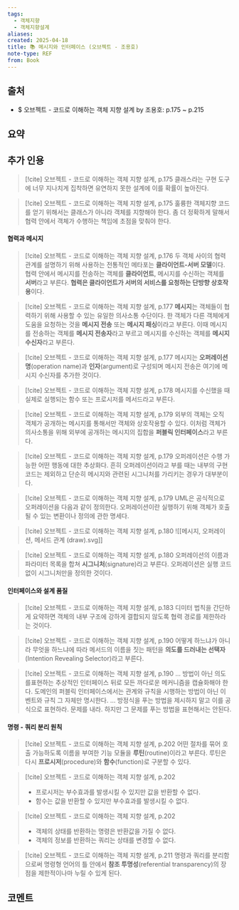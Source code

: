 ```yaml
---
tags:
  - 객체지향
  - 객체지향설계
aliases: 
created: 2025-04-18
title: 📚 메시지와 인터페이스 (오브젝트 - 조용호)
note-type: REF
from: Book
---
```


## 출처

- $ 오브젝트 - 코드로 이해하는 객체 지향 설계 by 조용호: p.175 ~ p.215

## 요약


## 추가 인용

>[!cite] 오브젝트 - 코드로 이해하는 객체 지향 설계, p.175
>클래스라는 구현 도구에 너무 지나치게 집착하면 유연하지 못한 설계에 이를 확률이 높아진다.

>[!cite] 오브젝트 - 코드로 이해하는 객체 지향 설계, p.175
>훌륭한 객체지향 코드를 얻기 위해서는 클래스가 아니라 객체를 지향해야 한다. 좀 더 정확하게 말해서 협력 안에서 객체가 수행하는 책임에 초점을 맞춰야 한다.

#### 협력과 메시지

>[!cite] 오브젝트 - 코드로 이해하는 객체 지향 설계, p.176
>두 객체 사이의 협력 관계를 설명하기 위해 사용하는 전통적인 메타포는 **클라이언트-서버 모델**이다. 협력 안에서 메시지를 전송하는 객체를 **클라이언트**, 메시지를 수신하는 객체를 **서버**라고 부른다. **협력은 클라이언트가 서버의 서비스를 요청하는 단방향 상호작용**이다.

>[!cite] 오브젝트 - 코드로 이해하는 객체 지향 설계, p.177
>**메시지**는 객체들이 협력하기 위해 사용할 수 있는 유일한 의사소통 수단이다. 한 객체가 다른 객체에게 도움을 요청하는 것을 **메시지 전송** 또는 **메시지 패싱**이라고 부른다. 이때 메시지를 전송하는 객체를 **메시지 전송자**라고 부르고 메시지를 수신하는 객체를 **메시지 수신자**라고 부른다.

>[!cite] 오브젝트 - 코드로 이해하는 객체 지향 설계, p.177
>메시지는 **오퍼레이션명**(operation name)과 **인자**(argument)로 구성되며 메시지 전송은 여기에 메시지 수신자를 추가한 것이다.

>[!cite] 오브젝트 - 코드로 이해하는 객체 지향 설계, p.178
>메시지를 수신했을 때 실제로 실행되는 함수 또는 프로시저를 메서드라고 부른다.

>[!cite] 오브젝트 - 코드로 이해하는 객체 지향 설계, p.179
>외부의 객체는 오직 객체가 공개하는 메시지를 통해서만 객체와 상호작용할 수 있다. 이처럼 객체가 의사소통을 위해 외부에 공개하는 메시지의 집합을 **퍼블릭 인터페이스**라고 부른다.

>[!cite] 오브젝트 - 코드로 이해하는 객체 지향 설계, p.179
>오퍼레이션은 수행 가능한 어떤 행동에 대한 추상화다. 흔히 오퍼레이션이라고 부를 때는 내부의 구현 코드는 제외하고 단순히 메시지와 관련된 시그니처를 가리키는 경우가 대부분이다.

>[!cite] 오브젝트 - 코드로 이해하는 객체 지향 설계, p.179
>UML은 공식적으로 오퍼레이션을 다음과 같이 정의한다.
>오퍼레이션이란 실행하기 위해 객체가 호출될 수 있는 변환이나 정의에 관한 명세다.

>[!cite] 오브젝트 - 코드로 이해하는 객체 지향 설계, p.180
>![[메시지, 오퍼레이션, 메서드 관계 (draw).svg]]

>[!cite] 오브젝트 - 코드로 이해하는 객체 지향 설계, p.180
>오퍼레이션의 이름과 파라미터 목록을 합쳐 **시그니처**(signature)라고 부른다. 오퍼레이션은 실행 코드 없이 시그니처만을 정의한 것이다.

#### 인터페이스와 설계 품질

>[!cite] 오브젝트 - 코드로 이해하는 객체 지향 설계, p.183
>디미터 법칙을 간단하게 요약하면 객체의 내부 구조에 강하게 결합되지 않도록 협력 경로를 제한하라는 것이다.

>[!cite] 오브젝트 - 코드로 이해하는 객체 지향 설계, p.190
>어떻게 하느냐가 아니라 무엇을 하느냐에 따라 메서드의 이름을 짓는 패턴을 **의도를 드러내는 선택자**(Intention Revealing Selector)라고 부른다.

>[!cite] 오브젝트 - 코드로 이해하는 객체 지향 설계, p.190
>... 방법이 아닌 의도를표현하는 추상적인 인터페이스 뒤로 모든 까다로운 메커니즘을 캡슐화해야 한다. 도메인의 퍼블릭 인터페이스에서는 관계와 규칙을 시행하는 방법이 아닌 이벤트와 규칙 그 자체만 명시한다.
>... 방정식을 푸는 방법을 제시하지 말고 이를 공식으로 표현하라. 문제를 내라. 하지만 그 문제를 푸는 방법을 표현해서는 안된다.

#### 명령 - 쿼리 분리 원칙

>[!cite] 오브젝트 - 코드로 이해하는 객체 지향 설계, p.202
>어떤 절차를 묶어 호출 가능하도록 이름을 부여한 기능 모듈을 **루틴**(routine)이라고 부른다. 루틴은 다시 **프로시저**(procedure)와 **함수**(function)로 구분할 수 있다.

>[!cite] 오브젝트 - 코드로 이해하는 객체 지향 설계, p.202
>- 프로시저는 부수효과를 발생시킬 수 있지만 값을 반환할 수 없다.
>- 함수는 값을 반환할 수 있지만 부수효과를 발생시킬 수 없다.

>[!cite] 오브젝트 - 코드로 이해하는 객체 지향 설계, p.202
>- 객체의 상태를 반환하는 명령은 반환값을 가질 수 없다.
>- 객체의 정보를 반환하는 쿼리는 상태를 변경할 수 없다.

>[!cite] 오브젝트 - 코드로 이해하는 객체 지향 설계, p.211
>명령과 쿼리를 분리함으로써 명령형 언어의 틀 안에서 **참조 투명성**(referential transparency)의 장점을 제한적이나마 누릴 수 있게 된다.



## 코멘트